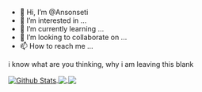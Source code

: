 - 👋 Hi, I’m @Ansonseti
- 👀 I’m interested in ...
- 🌱 I’m currently learning ...
- 💞️ I’m looking to collaborate on ...
- 📫 How to reach me ...

i know what are you thinking, why i am leaving this blank


<a href="https://github.com/Ansonseti">
  <img align="center" src="https://github-readme-stats.vercel.app/api?username=ansonseti&show_icons=true&theme=radical" alt="Github Stats"/>
  
  <img align="center" src="https://github-readme-stats.vercel.app/api/top-langs?username=ansonseti&layout=compact&theme=material-palenight"/>
 
  <img align="center" src="https://github-readme-stats.vercel.app/api/pin?username=ansonseti&repo=github-readme-stats&theme=material-palenight" />
</a>
<!---
Ansonseti/Ansonseti is a ✨ special ✨ repository because its `README.md` (this file) appears on your GitHub profile.
You can click the Preview link to take a look at your changes.
--->
